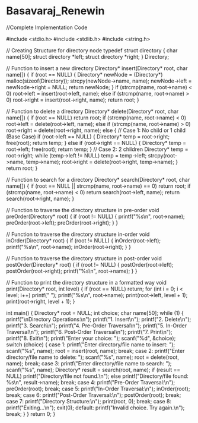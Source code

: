 # Basavaraj_Renewin
//Complete Implementation Code 


#include <stdio.h>
#include <stdlib.h>
#include <string.h>

// Creating Structure for directory node
typedef struct directory {
    char name[50];
    struct directory *left;
    struct directory *right;
} Directory;

// Function to insert a new directory 
Directory* insert(Directory* root, char name[]) {
    if (root == NULL) {
        Directory* newNode = (Directory*) malloc(sizeof(Directory));
        strcpy(newNode->name, name);
        newNode->left = newNode->right = NULL;
        return newNode;
    }
    if (strcmp(name, root->name) < 0)
        root->left = insert(root->left, name);
    else if (strcmp(name, root->name) > 0)
        root->right = insert(root->right, name);
    return root;
}

// Function to delete a directory 
Directory* delete(Directory* root, char name[]) {
    if (root == NULL)
        return root;
    if (strcmp(name, root->name) < 0)
        root->left = delete(root->left, name);
    else if (strcmp(name, root->name) > 0)
        root->right = delete(root->right, name);
    else {
        // Case 1: No child or 1 child (Base Case)
        if (root->left == NULL) {
            Directory* temp = root->right;
            free(root);
            return temp;
        } else if (root->right == NULL) {
            Directory* temp = root->left;
            free(root);
            return temp;
        }
        // Case 2: 2 children
        Directory* temp = root->right;
        while (temp->left != NULL)
            temp = temp->left;
        strcpy(root->name, temp->name);
        root->right = delete(root->right, temp->name);
    }
    return root;
}

// Function to search for a directory 
Directory* search(Directory* root, char name[]) {
    if (root == NULL || strcmp(name, root->name) == 0)
        return root;
    if (strcmp(name, root->name) < 0)
        return search(root->left, name);
    return search(root->right, name);
}

// Function to traverse the directory structure in pre-order
void preOrder(Directory* root) {
    if (root != NULL) {
        printf("%s\n", root->name);
        preOrder(root->left);
        preOrder(root->right);
    }
}

// Function to traverse the directory structure in-order
void inOrder(Directory* root) {
    if (root != NULL) {
        inOrder(root->left);
        printf("%s\n", root->name);
        inOrder(root->right);
    }
}

// Function to traverse the directory structure in post-order
void postOrder(Directory* root) {
    if (root != NULL) {
        postOrder(root->left);
        postOrder(root->right);
        printf("%s\n", root->name);
    }
}

// Function to print the directory structure in a formatted way
void print(Directory* root, int level) {
    if (root == NULL)
        return;
    for (int i = 0; i < level; i++)
        printf("  ");
    printf("%s\n", root->name);
    print(root->left, level + 1);
    print(root->right, level + 1);
}

int main() {
    Directory* root = NULL;
    int choice;
    char name[50];
        while (1) {
        printf("\nDirectory Operations:\n");
        printf("1. Insert\n");
        printf("2. Delete\n");
        printf("3. Search\n");
        printf("4. Pre-Order Traversal\n");
        printf("5. In-Order Traversal\n");
        printf("6. Post-Order Traversal\n");
        printf("7. Print\n");
        printf("8. Exit\n");
        printf("Enter your choice: ");
        scanf("%d", &choice);
        switch (choice) {
            case 1:
                printf("Enter directory/file name to insert: ");
                scanf("%s", name);
                root = insert(root, name);
                break;
            case 2:
                printf("Enter directory/file name to delete: ");
                scanf("%s", name);
                root = delete(root, name);
                break;
            case 3:
                printf("Enter directory/file name to search: ");
                scanf("%s", name);
                Directory* result = search(root, name);
                if (result == NULL)
                    printf("Directory/file not found.\n");
                else
                    printf("Directory/file found: %s\n", result->name);
                break;
            case 4:
                printf("Pre-Order Traversal:\n");
                preOrder(root);
                break;
            case 5:
                printf("In-Order Traversal:\n");
                inOrder(root);
                break;
            case 6:
                printf("Post-Order Traversal:\n");
                postOrder(root);
                break;
            case 7:
                printf("Directory Structure:\n");
                print(root, 0);
                break;
            case 8:
                printf("Exiting...\n");
                exit(0);
            default:
                printf("Invalid choice. Try again.\n");
                break;
        }
    }
    return 0;
}


